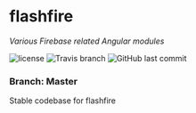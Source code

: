 # flashfire

_Various Firebase related Angular modules_

![license](https://img.shields.io/github/license/bitshiftedDevelopment/flashfire.svg)
![Travis branch](https://img.shields.io/travis/bitshiftedDevelopment/flashfire/master.svg)
![GitHub last commit](https://img.shields.io/github/last-commit/bitshiftedDevelopment/flashfire.svg)

### Branch: Master

Stable codebase for flashfire
